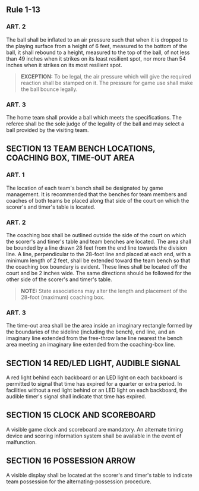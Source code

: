 <!-- Section: Rule 1-13 -->

## Rule 1-13

### ART. 2

The ball shall be inflated to an air pressure such that when it is dropped to the playing surface from a height of 6 feet, measured to the bottom of the ball, it shall rebound to a height, measured to the top of the ball, of not less than 49 inches when it strikes on its least resilient spot, nor more than 54 inches when it strikes on its most resilient spot.

> **EXCEPTION:** To be legal, the air pressure which will give the required reaction shall be stamped on it. The pressure for game use shall make the ball bounce legally.

### ART. 3

The home team shall provide a ball which meets the specifications. The referee shall be the sole judge of the legality of the ball and may select a ball provided by the visiting team.

<!-- Section: Team Bench Locations, Coaching Box, Time-Out Area -->

## SECTION 13 TEAM BENCH LOCATIONS, COACHING BOX, TIME-OUT AREA

### ART. 1

The location of each team's bench shall be designated by game management. It is recommended that the benches for team members and coaches of both teams be placed along that side of the court on which the scorer's and timer's table is located.

### ART. 2

The coaching box shall be outlined outside the side of the court on which the scorer's and timer's table and team benches are located. The area shall be bounded by a line drawn 28 feet from the end line towards the division line. A line, perpendicular to the 28-foot line and placed at each end, with a minimum length of 2 feet, shall be extended toward the team bench so that the coaching box boundary is evident. These lines shall be located off the court and be 2 inches wide. The same directions should be followed for the other side of the scorer's and timer's table.

> **NOTE:** State associations may alter the length and placement of the 28-foot (maximum) coaching box.

### ART. 3

The time-out area shall be the area inside an imaginary rectangle formed by the boundaries of the sideline (including the bench), end line, and an imaginary line extended from the free-throw lane line nearest the bench area meeting an imaginary line extended from the coaching-box line.

<!-- Section: Red/LED Light, Audible Signal -->

## SECTION 14 RED/LED LIGHT, AUDIBLE SIGNAL

A red light behind each backboard or an LED light on each backboard is permitted to signal that time has expired for a quarter or extra period. In facilities without a red light behind or an LED light on each backboard, the audible timer's signal shall indicate that time has expired.

<!-- Section: Clock and Scoreboard -->

## SECTION 15 CLOCK AND SCOREBOARD

A visible game clock and scoreboard are mandatory. An alternate timing device and scoring information system shall be available in the event of malfunction.

<!-- Section: Possession Arrow -->

## SECTION 16 POSSESSION ARROW

A visible display shall be located at the scorer's and timer's table to indicate team possession for the alternating-possession procedure.
